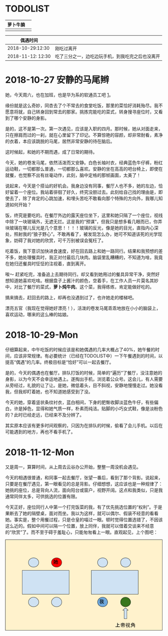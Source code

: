 # TODOLIST

| 萝卜牛腩 |      |
| -------- | ---- |
|          |      |

| 偶遇时间          |                                                  |
| ----------------- | ------------------------------------------------ |
| 2018-10-29:12:30  | 刚吃过离开                                       |
| 2018-11-12: 12:30 | 吃了三分之一，边吃边玩手机，到我吃完之后也没离开 |



# 2018-10-27 安静的马尾辫

她，今天周六，也在加班，也是华为系的软通员工吧 [1]。

缘份就是这么奇妙，同杏去了个不常去的食堂吃饭，那里的菜恰好消耗殆尽。我不愿意将就，自己转身回到常去的那家。挑拣完能吃的菜式，转身搜寻座位时，又看到了哪个安静的身影。

是的，这不是第一次。第一次遇见，应该是入职的四月。那时候，她从对面走来，只在擦肩而过的一刹，就在心里留下了印记。不算惊艳的容颜，却非常耐看，素净的衣着，本应该跳脱的马尾，居然非常安静的待在脑后。

这时候起，和她的不期而遇，成了日常的期待。

今天，她的卷发马尾，依然活泼而又安静。白色长袖衬衣，经典蓝色牛仔裤，粉红运动鞋，一切都那么普通，一切都那么喜欢。安静的坐在高高的吧台椅上，即使在就餐，也觉察不出有丝毫动作，此刻，脑中定格的那帧画面，太美了！

说起来，今天是个搭讪的好机会。我身边没有同事，餐厅人也不多，她的左边，恰好留着一个座位。我站着徘徊了好久，终究没胆过去。此刻给自己找的理由是，即使去了，除了肯定的心跳加速，和埋头苦吃不敢看向那个特殊的方向外，我哪儿知道如何开始？

饭，终究是要吃的。在餐厅外边的露天座位坐下，这里和她只隔了一个座位，视线中除了一块玻璃外，无遮无拦。这是我的“预谋”，但我只是想多看几眼而已，你弄块玻璃在哪儿反光是几个意思！！！！玻璃的反光，像是她的目光，直指内心深处，照射我的“狼子野心”。不敢再看了，被发现怎么办，她可不知道该死的光学现象，妨碍了我对她的欣赏，可千万别被误会冤枉了。

吃着饭，我下意识加快进食速度，好在回去路上和她一路同行。结果和我预想的差不多，她处理餐具时，我正对付最后几块肉。脑袋里乱糟糟的，不知道为啥，我竟在她归还餐具时怔怔的注视着，直到离开。

唉～   赶紧吃完，准备追上去期待同行。却又看到她用过的餐具异常干净，突然好想知道她喜欢吃啥。根据盘子上酱汁的颜色，空着手，在工作人员一片莫名其妙中，对比了餐厅的菜式，**萝卜炖牛肉**。这个菜，我得练练，肯定能做好吃的。

搞来搞去，赶回去的路上，却再也没遇到过了，也许她走的楼梯吧。

漂亮五官（我现在觉得她好漂亮！），活泼的卷发马尾乖乖地放在小小的脑袋上，喜欢运动，哪来的这么棒的姑娘。

> [1]: 华为规定：每个月，月末周六员工默认加班，该规定同时也适用于合作员工。

# 2018-10-29-Mon

仔细算起来，中午吃饭的时候应该是和她偶遇的几率大概占了40%，她午餐的时间，应该非常规律。有必要统计（已经在TODOLIST中）一下午餐遇到的时间，以提高“偶遇”的几率。终极目标是“恰好”可以一起去餐厅。

是的，今天的偶遇也在餐厅。排队打饭的时候，简单的“遍历”了餐厅，没注意她的身影，以为今天不会幸运地遇上。遂掏出手机，浏览着公众号。这会儿，有人需要从旁经过，礼貌的让了让。是她，微低着头，目不斜视，安静地慢慢走过。她没看我，但我却盯着她，也不知道她感受到了没。

今天的她，穿着竖状条纹衬衣，蓝白相间，下身的肥臀收脚淡蓝色牛仔，有些偏白，许是掉色，显得和她气质一样，朴素而纯洁。贴脚的小巧女式鞋，像是淡粉色的？此时已经走远，已经来不及分辨了。

其实原本应该有更多时间观察的，只因为在排队的时候，偷看了会儿手机。以后在可能遇到的地方，再也不看手机了。

# 2018-11-12-Mon

又是周一，算算时间，从上周去云谷办公开始，整整一周没机会遇见。

今天的相遇很普通，和同事一起去餐厅，张望一番后，看到了那个背影。说起来，只要是在餐厅遇见，第一眼看见的总是背影。仔细想想，这应该也是一种规律了：她挑的座位，总是背向人流，面向阳台或窗户，视野开阔。这点和我类似，只是我通常同伴太多，可供挑选的位置有限。

今天正好，座位同行人中第一个打完饭菜的我，有了优先挑选位置的“权利”。于是果断去了她的隔壁桌，面对而坐。我以为这样，就可以偶尔、假装不经意的看看她。事实是，整个用餐过程，只是仓皇的喵过一眼。顿时觉得位置选错了，不因该这么近的。假如中间可以隔一个位置，放上同伴，我就可以借着交谈来不经意的“欣赏”了。而不至于碍于羞耻心，只能匆匆看上一眼。直观起见，上个图吧：

![](https://github.com/MrHeLi/ffmpeg-leaning/blob/master/image/%E5%BA%A7%E4%BD%8D%E4%BC%98%E9%80%89.png)